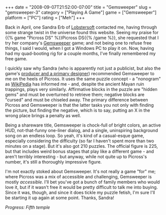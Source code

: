 +++
date = "2008-09-07T21:52:00-07:00"
title = "Gemsweeper"
slug = "gemsweeper-3"
category = ["Playing A Game"]
game = ["Gemsweeper"]
platform = ["PC"]
rating = ["Meh"]
+++

Back in April, one Sandra Erb of <a href="http://www.lobstersoft.com">Lobstersoft</a> contacted me, having through some strange twist in the universe found this website.  Seeing my praise for {{% game "Picross DS" %}}Picross DS{{% /game %}}, she requested that I try her company's <a href="http://www.lobstersoft.com/gemsweeper/">Gemsweeper</a> game; and not being one to refuse free things, I said I would, when I got a Windows PC to play it on.  Now, having had my quad-booting rig for a couple months, I've finally remembered my free game.

I quickly saw why Sandra (who is apparently not just a publicist, but also the game's <a href="http://www.gamefaqs.com/computer/doswin/data/944857.html">producer and a primary designer</a>) recommended Gemsweeper to me on the heels of Picross.  It uses the same puzzle concept - a "nonogram" as <a href="http://en.wikipedia.org/wiki/Nonogram">WikiPedia</a> has informed me - and, despite the ancient Mayan ruin trappings, plays very similarly.  Affirmative blocks in the puzzle are "hidden gems" and must be overturned to retrieve them; negative blocks are "cursed" and must be chiseled away.  The primary difference between Picross and Gemsweeper is that the latter tasks you not only with finding the picture, but finding the negative, which is to say, putting an X in the wrong place brings a penalty as well.

Being a shareware title, Gemsweeper is chock-full of bright colors, an active HUD, not-that-funny one-liner dialog, and a single, uninspiring background song on an endless loop.  So yeah, it's kind of a casual-esque game, especially considering the difficulty (so far I haven't spent more than two minutes on a stage).  But it's also got 210 puzzles.  The official figure is 225, but that includes weird bonus stages that play like a different game - and aren't terribly interesting - but anyway, while not quite up to Picross's number, it's still a thoroughly impressive figure.

I'm not exactly stoked about Gemsweeper.  It's not really a game "for" me; where Picross was a mix of accessible and challenging, Gemsweeper is mostly <i>accessible</i>.  I'll bet you've got a bunch of family members who would love it, but if it wasn't free it would be pretty difficult to talk me into buying.  Since it was, though, and since it does tickle my puzzle fetish, I'm sure I'll be starting it up again at some point.  Thanks, Sandra!

<i>Progress: Fifth temple</i>